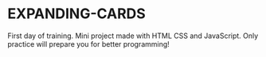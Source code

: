 # EXPANDING-CARDS
First day of training. Mini project made with HTML CSS and JavaScript. Only practice will prepare you for better programming!
